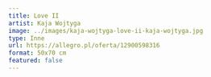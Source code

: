 ```yaml
---
title: Love II
artist: Kaja Wojtyga
image: ../images/kaja-wojtyga-love-ii-kaja-wojtyga.jpg
type: Inne
url: https://allegro.pl/oferta/12900598316
format: 50x70 cm
featured: false
---
```

